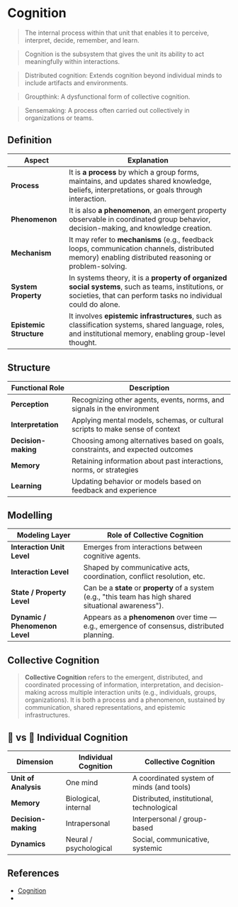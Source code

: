 # Cognition

> The internal process within that unit that enables it to perceive, interpret, decide, remember, and learn.

> Cognition is the subsystem that gives the unit its ability to act meaningfully within interactions.

> Distributed cognition: Extends cognition beyond individual minds to include artifacts and environments.

> Groupthink: A dysfunctional form of collective cognition.

> Sensemaking: A process often carried out collectively in organizations or teams.

## Definition

| **Aspect**              | **Explanation**                                                                                                                                                              |
| ----------------------- | ---------------------------------------------------------------------------------------------------------------------------------------------------------------------------- |
| **Process**             |  It is **a process** by which a group forms, maintains, and updates shared knowledge, beliefs, interpretations, or goals through interaction.                         |
| **Phenomenon**          |  It is also **a phenomenon**, an emergent property observable in coordinated group behavior, decision-making, and knowledge creation.                                 |
| **Mechanism**           |  It may refer to **mechanisms** (e.g., feedback loops, communication channels, distributed memory) enabling distributed reasoning or problem-solving.                 |
| **System Property**     |  In systems theory, it is a **property of organized social systems**, such as teams, institutions, or societies, that can perform tasks no individual could do alone. |
| **Epistemic Structure** |  It involves **epistemic infrastructures**, such as classification systems, shared language, roles, and institutional memory, enabling group-level thought.           |

## Structure

| **Functional Role** | **Description**                                                                |
| ------------------- | ------------------------------------------------------------------------------ |
| **Perception**      | Recognizing other agents, events, norms, and signals in the environment        |
| **Interpretation**  | Applying mental models, schemas, or cultural scripts to make sense of context  |
| **Decision-making** | Choosing among alternatives based on goals, constraints, and expected outcomes |
| **Memory**          | Retaining information about past interactions, norms, or strategies            |
| **Learning**        | Updating behavior or models based on feedback and experience                   |

## Modelling

| **Modeling Layer**             | **Role of Collective Cognition**                                                                          |
| ------------------------------ | --------------------------------------------------------------------------------------------------------- |
| **Interaction Unit Level**     | Emerges from interactions between cognitive agents.                                                       |
| **Interaction Level**          | Shaped by communicative acts, coordination, conflict resolution, etc.                                     |
| **State / Property Level**     | Can be a **state** or **property** of a system (e.g., "this team has high shared situational awareness"). |
| **Dynamic / Phenomenon Level** | Appears as a **phenomenon** over time — e.g., emergence of consensus, distributed planning.               |

## Collective Cognition

> **Collective Cognition** refers to the emergent, distributed, and coordinated processing of information, interpretation, and decision-making across multiple interaction units (e.g., individuals, groups, organizations). It is both a process and a phenomenon, sustained by communication, shared representations, and epistemic infrastructures.

## 🧠 vs 🧍 Individual Cognition

| **Dimension**        | **Individual Cognition** | **Collective Cognition**                  |
| -------------------- | ------------------------ | ----------------------------------------- |
| **Unit of Analysis** | One mind                 | A coordinated system of minds (and tools) |
| **Memory**           | Biological, internal     | Distributed, institutional, technological |
| **Decision-making**  | Intrapersonal            | Interpersonal / group-based               |
| **Dynamics**         | Neural / psychological   | Social, communicative, systemic           |



## References

- [Cognition](https://en.wikipedia.org/wiki/Cognition)
- []()